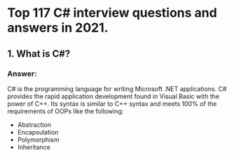 
#	Top 117 C# interview questions and answers in 2021.


## 1. What is C#?

### Answer:
C# is the programming language for writing Microsoft .NET applications. C# provides the rapid application development found in Visual Basic with the power of C++. Its syntax is similar to C++ syntax and meets 100% of the requirements of OOPs like the following:

* Abstraction
* Encapsulation
* Polymorphism
* Inheritance
